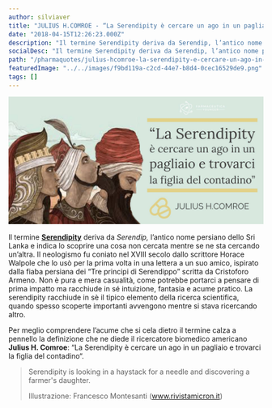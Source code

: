 ```yaml
---
author: silviaver
title: "JULIUS H.COMROE - “La Serendipity è cercare un ago in un pagliaio e trovarci la figlia del contadino”"
date: "2018-04-15T12:26:23.000Z"
description: "Il termine Serendipity deriva da Serendip, l’antico nome persiano dello Sri Lanka e indica lo scoprire una cosa non cercata mentre se ne sta cercando un’altra. Il neologismo fu coniato nel XVIII secolo dallo scrittore Horace Walpole che lo usò per la prima volta in una lettera a un suo amico, ispirato dalla fiaba persiana dei “Tre principi di Serendippo” scritta da Cristoforo Armeno. Non è pura e mera casualità, come potrebbe portarci a pensare di prima impatto ma racchiude in sé intuizione, fantasia e acume pratico. La serendipity racchiude in sè il tipico elemento della ricerca scientifica, quando spesso scoperte importanti avvengono mentre si stava ricercando altro. "
socialDesc: "Il termine Serendipity deriva da Serendip, l’antico nome persiano dello Sri Lanka e indica lo scoprire una cosa non cercata mentre se ne sta cercando un’altra. Il neologismo fu coniato nel XVIII secolo dallo scrittore Horace Walpole che lo usò per la prima volta in una lettera a un suo amico, ispirato dalla fiaba persiana dei “Tre principi di Serendippo” scritta da Cristoforo Armeno. Non è pura e mera casualità, come potrebbe portarci a pensare di prima impatto ma racchiude in sé intuizione, fantasia e acume pratico. La serendipity racchiude in sè il tipico elemento della ricerca scientifica, quando spesso scoperte importanti avvengono mentre si stava ricercando altro. "
path: "/pharmaquotes/julius-hcomroe-la-serendipity-e-cercare-un-ago-in-un-pagliaio-e-trovarci-la-figlia-del-contadino/"
featuredImage: "../../images/f9bd119a-c2cd-44e7-b8d4-0cec16529de9.png"
tags: []
---
```


![null](../../images/f9bd119a-c2cd-44e7-b8d4-0cec16529de9.png)

Il termine [**Serendipity**](https://www.farmaceuticayounger.science/blog/2017/03/serendipity/) deriva da _Serendip,_ l’antico nome persiano dello Sri Lanka e indica lo scoprire una cosa non cercata mentre se ne sta cercando un’altra. Il neologismo fu coniato nel XVIII secolo dallo scrittore Horace Walpole che lo usò per la prima volta in una lettera a un suo amico, ispirato dalla fiaba persiana dei “Tre principi di Serendippo” scritta da Cristoforo Armeno. Non è pura e mera casualità, come potrebbe portarci a pensare di prima impatto ma racchiude in sé intuizione, fantasia e acume pratico. La serendipity racchiude in sè il tipico elemento della ricerca scientifica, quando spesso scoperte importanti avvengono mentre si stava ricercando altro.

Per meglio comprendere l’acume che si cela dietro il termine calza a pennello la definizione che ne diede il ricercatore biomedico americano **Julius H. Comroe**: “La Serendipity è cercare un ago in un pagliaio e trovarci la figlia del contadino“.

> Serendipity is looking in a haystack for a needle and discovering a farmer's daughter.
>
> Illustrazione: Francesco Montesanti (www.rivistamicron.it)
